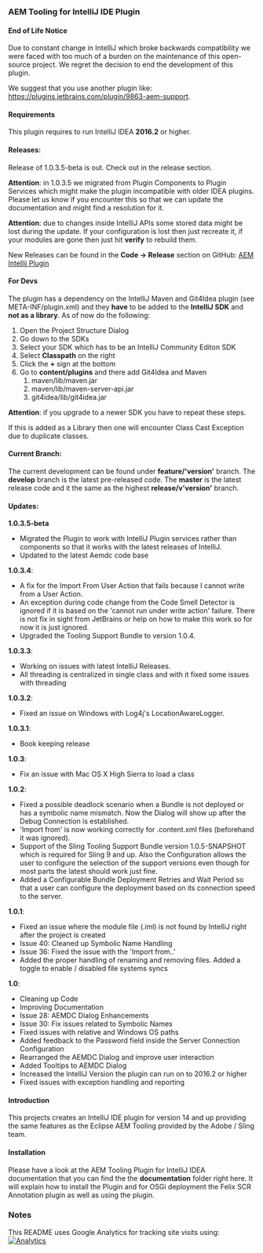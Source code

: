 ### AEM Tooling for IntelliJ IDE Plugin

#### End of Life Notice

Due to constant change in IntelliJ which broke backwards compatibility we were faced with too
much of a burden on the maintenance of this open-source project. We regret the decision to
end the development of this plugin.

We suggest that you use another plugin like: https://plugins.jetbrains.com/plugin/9863-aem-support.

#### Requirements

This plugin requires to run IntelliJ IDEA **2016.2** or higher.

#### Releases:

Release of 1.0.3.5-beta is out. Check out in the release section.

**Attention**: in 1.0.3.5 we migrated from Plugin Components to Plugin Services
which might make the plugin incompatible with older IDEA plugins. Please let us
know if you encounter this so that we can update the documentation and might
find a resolution for it.

**Attention**: due to changes inside IntelliJ APIs some stored data might be lost during
the update. If your configuration is lost then just recreate it, if your modules are gone
then just hit **verify** to rebuild them.

New Releases can be found in the **Code -> Release** section on
GitHub: [AEM Intellij Plugin](https://github.com/headwirecom/aem-ide-tooling-4-intellij)

#### For Devs

The plugin has a dependency on the IntelliJ Maven and Git4Idea plugin (see
META-INF/plugin.xml) and they **have** to be added to the **IntelliJ SDK**
and **not as a library**.
As of now do the following:
1. Open the Project Structure Dialog
2. Go down to the SDKs
3. Select your SDK which has to be an IntelliJ Community Editon SDK
4. Select **Classpath** on the right
5. Click the **+** sign at the bottom
6. Go to **content/plugins** and there add Git4Idea and Maven
    1. maven/lib/maven.jar
    2. maven/lib/maven-server-api.jar
    3. git4idea/lib/git4idea.jar

**Attention**: if you upgrade to a newer SDK you have to repeat these steps.

If this is added as a Library then one will encounter Class Cast Exception due
to duplicate classes.

#### Current Branch:

The current development can be found under **feature/'version'** branch.
The **develop** branch is the latest pre-released code.
The **master** is the latest release code and it the same as the highest
**release/v'version'** branch.

#### Updates:

**1.0.3.5-beta**
* Migrated the Plugin to work with IntelliJ Plugin services rather than components so that it works with the latest releases of IntelliJ.
* Updated to the latest Aemdc code base

**1.0.3.4**:
* A fix for the Import From User Action that fails because I cannot write from a
  User Action.
* An exception during code change from the Code Smell Detector is ignored if it is based on
  the 'cannot run under write action' failure. There is not fix in sight from JetBrains or
  help on how to make this work so for now it is just ignored.
* Upgraded the Tooling Support Bundle to version 1.0.4.

**1.0.3.3**:
* Working on issues with latest IntelliJ Releases.
* All threading is centralized in single class and with it fixed some issues with threading

**1.0.3.2**:
* Fixed an issue on Windows with Log4j's LocationAwareLogger.

**1.0.3.1**:
* Book keeping release

**1.0.3**:
* Fix an issue with Mac OS X High Sierra to load a class

**1.0.2**:
* Fixed a possible deadlock scenario when a Bundle is not deployed or has a symbolic name mismatch. Now the Dialog will show up after the Debug Connection is established.
* 'Import from' is now working correctly for .content.xml files (beforehand it was ignored).
* Support of the Sling Tooling Support Bundle version 1.0.5-SNAPSHOT which is required for Sling 9 and up.
  Also the Configuration allows the user to configure the selection
  of the support versions even though for most parts the latest should work just fine.
* Added a Configurable Bundle Deployment Retries and Wait Period so that a user can configure the deployment based on its connection speed to the server.

**1.0.1**:
* Fixed an issue where the module file (.iml) is not found by IntelliJ right after the project is created
* Issue 40: Cleaned up Symbolic Name Handling
* Issue 36: Fixed the issue with the 'Import from..'
* Added the proper handling of renaming and removing files. Added a toggle to enable / disabled file systems syncs

**1.0**:
* Cleaning up Code
* Improving Documentation
* Issue 28: AEMDC Dialog Enhancements
* Issue 30: Fix issues related to Symbolic Names
* Fixed issues with relative and Windows OS paths
* Added feedback to the Password field inside the Server Connection Configuration
* Rearranged the AEMDC Dialog and improve user interaction
* Added Tooltips to AEMDC Dialog
* Increased the IntelliJ Version the plugin can run on to 2016.2 or higher
* Fixed issues with exception handling and reporting

#### Introduction

This projects creates an IntelliJ IDE plugin for version 14 and up providing the same features as the Eclipse AEM Tooling provided by the Adobe / Sling team.

#### Installation

Please have a look at the AEM Tooling Plugin for IntelliJ IDEA documentation that you can find the the **documentation** folder right here. It will explain how to install the Plugin and for OSGi deployment the Felix SCR Annotation plugin as well as using the plugin.

### Notes

This README uses Google Analytics for tracking site visits using: [![Analytics](https://ga-beacon.appspot.com/UA-72395016-3/headwirecom/aem-ide-tooling-4-intellij/readme)](https://github.com/igrigorik/ga-beacon)
